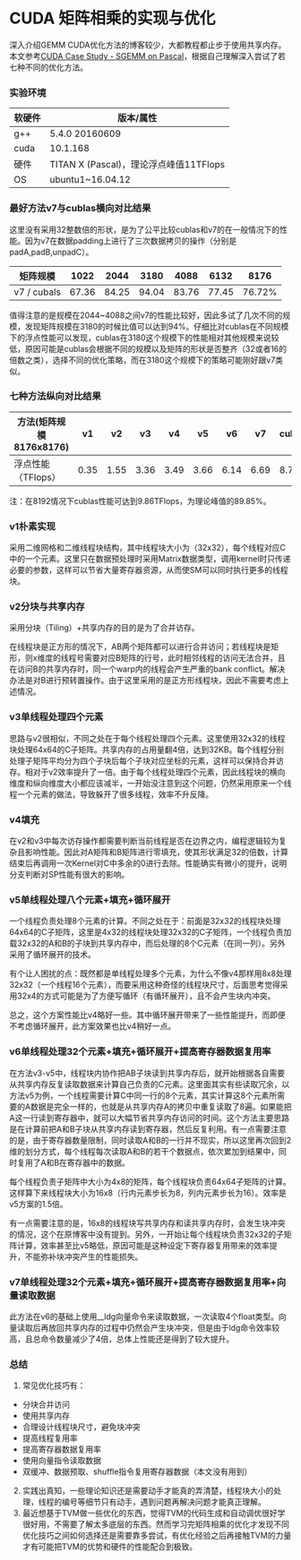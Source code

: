 # CUDA 矩阵相乘的实现与优化
深入介绍GEMM CUDA优化方法的博客较少，大都教程都止步于使用共享内存。本文参考[CUDA Case Study - SGEMM on Pascal](http://enigmahuang.me/2017/07/06/my-CUDA-SGEMM/)，根据自己理解深入尝试了若七种不同的优化方法。

### 实验环境

| 软硬件 | 版本/属性                              |
| ------ | -------------------------------------- |
| g++    | 5.4.0 20160609                         |
| cuda   | 10.1.168                               |
| 硬件   | TITAN X (Pascal)，理论浮点峰值11TFlops |
| OS     | ubuntu1~16.04.12                       |



### 最好方法v7与cublas横向对比结果

这里没有采用32整数倍的形状，是为了公平比较cublas和v7的在一般情况下的性能。因为v7在数据padding上进行了三次数据拷贝的操作（分别是padA,padB,unpadC）。

| 矩阵规模    | 1022  | 2044  | 3180  | 4088  | 6132  | 8176   |
| ----------- | ----- | ----- | ----- | ----- | ----- | ------ |
| v7 / cubals | 67.36 | 84.25 | 94.04 | 83.76 | 77.45 | 76.72% |

值得注意的是规模在2044~4088之间v7的性能比较好，因此多试了几次不同的规模，发现矩阵规模在3180的时候比值可以达到94%。仔细比对cublas在不同规模下的浮点性能可以发现，cublas在3180这个规模下的性能相对其他规模来说较低，原因可能是cublas会根据不同的规模以及矩阵的形状是否整齐（32或者16的倍数之类），选择不同的优化策略，而在3180这个规模下的策略可能刚好跟v7类似。



### 七种方法纵向对比结果

| 方法(矩阵规模8176x8176) | v1   | v2   | v3   | v4   | v5   | v6   | v7   | cublas |
| ----------------------- | ---- | ---- | ---- | ---- | ---- | ---- | ---- | ------ |
| 浮点性能（TFlops）      | 0.35 | 1.55 | 3.36 | 3.49 | 3.66 | 6.14 | 6.69 | 8.73   |
注：在8192情况下cublas性能可达到9.86TFlops，为理论峰值的89.85%。

### v1朴素实现
采用二维网格和二维线程块结构，其中线程块大小为（32x32），每个线程对应C中的一个元素。这里只在数据预处理时采用Matrix数据类型，调用kernel时只传递必要的参数，这样可以节省大量寄存器资源，从而使SM可以同时执行更多的线程块。

### v2分块与共享内存
采用分块（Tiling）+共享内存的目的是为了合并访存。

在线程块是正方形的情况下，AB两个矩阵都可以进行合并访问；若线程块是矩形，则x维度的线程号需要对应B矩阵的行号，此时相邻线程的访问无法合并，且在访问B的共享内存时，同一个warp内的线程会产生严重的bank conflict。解决办法是对B进行预转置操作。由于这里采用的是正方形线程块，因此不需要考虑上述情况。

### v3单线程处理四个元素
思路与v2很相似，不同之处在于每个线程处理四个元素。这里使用32x32的线程块处理64x64的C子矩阵。共享内存的占用量翻4倍，达到32KB。每个线程分别处理子矩阵平均分为四个子块后每个子块对应坐标的元素，这样可以保持合并访存。相对于v2效率提升了一倍。由于每个线程处理四个元素，因此线程块的横向维度和纵向维度大小都应该减半，一开始没注意到这个问题，仍然采用原来一个线程一个元素的做法，导致躲开了很多线程，效率不升反降。

### v4填充
在v2和v3中每次访存操作都需要判断当前线程是否在边界之内，编程逻辑较为复杂且影响性能。因此对A矩阵和B矩阵进行零填充，使其形状满足32的倍数，计算结束后再调用一次Kernel对C中多余的0进行去除。性能确实有微小的提升，说明分支判断对SP性能有很大的影响。

### v5单线程处理八个元素+填充+循环展开
一个线程负责处理8个元素的计算。不同之处在于：前面是32x32的线程块处理64x64的C子矩阵，这里是4x32的线程块处理32x32的C子矩阵，一个线程负责加载32x32的A和B的子块到共享内存中，而后处理的8个C元素（在同一列）。另外采用了循环展开的技术。

有个让人困扰的点：既然都是单线程处理多个元素，为什么不像v4那样用8x8处理32x32（一个线程16个元素），而要采用这种奇怪的线程块尺寸，后面思考觉得采用32x4的方式可能是为了方便写循环（有循环展开），且不会产生块内冲突。

总之，这个方案性能比v4略好一些。其中循环展开带来了一些性能提升，而即便不考虑循环展开，此方案效果也比v4稍好一点。


### v6单线程处理32个元素+填充+循环展开+提高寄存器数据复用率
在方法v3-v5中，线程块内协作把AB子块读到共享内存后，就开始根据各自需要从共享内存反复读取数据来计算自己负责的C元素。这里面其实有些读取冗余，以方法v5为例，一个线程需要计算C中同一行的8个元素，其实计算这8个元素所需要的A数据是完全一样的，也就是从共享内存A的拷贝中重复读取了8遍。如果能把A这一行读到寄存器中，就可以大幅节省共享内存访问的时间。这个方法主要思路是在计算前把A和B子块从共享内存读到寄存器，然后反复利用。有一点需要注意的是，由于寄存器数量限制，同时读取A和B的一行并不现实，所以这里再次回到2维的划分方式，每个线程每次读取A和B的若干个数据点，依次累加到结果中，同时复用了A和B在寄存器中的数据。

每个线程负责子矩阵中大小为4x8的矩阵，每个线程块负责64x64子矩阵的计算。这样算下来线程块大小为16x8（行内元素步长为8，列内元素步长为16）。效率是v5方案的1.5倍。

有一点需要注意的是，16x8的线程块写共享内存和读共享内存时，会发生块冲突的情况，这个在原博客中没有提到。另外，一开始让每个线程块负责32x32的子矩阵计算，效率甚至比v5略低，原因可能是这种设定下寄存器复用带来的效率提升，不能弥补块冲突产生的性能损失。

### v7单线程处理32个元素+填充+循环展开+提高寄存器数据复用率+向量读取数据
此方法在v6的基础上使用__ldg向量命令来读取数据，一次读取4个float类型。向量读取后再放回共享内存的过程中仍然会产生块冲突，但是由于ldg命令效率较高，且总命令数量减少了4倍，总体上性能还是得到了较大提升。


### 总结
1. 常见优化技巧有：
  - 分块合并访问
  - 使用共享内存
  - 合理设计线程块尺寸，避免块冲突
  - 提高线程复用率
  - 提高寄存器数据复用率
  - 使用向量指令读取数据
  - 双缓冲、数据预取、shuffle指令复用寄存器数据（本文没有用到）
2. 实践出真知，一些理论知识还是需要动手才能真的弄清楚，线程块大小的处理，线程的编号等细节只有动手，遇到问题再解决问题才能真正理解。
3. 最近想基于TVM做一些优化的东西，觉得TVM的代码生成和自动调优很好学很好用，不需要了解太多底层的东西。然而学习完矩阵相乘的优化才发现不同优化技巧之间如何选择还是需要靠多尝试，有优化经验之后再接触TVM的力量才有可能把TVM的优势和硬件的性能配合到极致。